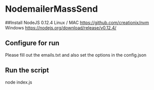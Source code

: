 # NodemailerMassSend

##Install NodeJS 0.12.4
Linux / MAC
https://github.com/creationix/nvm
Windows
https://nodejs.org/download/release/v0.12.4/

## Configure for run
Please fill out the emails.txt and also set the options in the config.json

## Run the script
node index.js